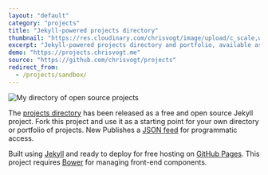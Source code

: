 ```yaml
---
layout: "default"
category: "projects"
title: "Jekyll-powered projects directory"
thumbnail: "https://res.cloudinary.com/chrisvogt/image/upload/c_scale,w_76/v1435401303/chrisvogt-me/thumb/projects.png"
excerpt: "Jekyll-powered projects directory and portfolio, available as an open source project on GitHub."
demo: "https://projects.chrisvogt.me"
source: "https://github.com/chrisvogt/projects"
redirect_from:
  - /projects/sandbox/
---
```


<div class="col-xs-12 col-md-4 pull-right">
  <img src="https://cdn.rawgit.com/chrisvogt/projects/develop/screenshot.jpg" class="img img-thumbnail img-responsive" alt="My directory of open source projects">
</div>

The [projects directory](https://projects.chrisvogt.me) has been released as a free and open source Jekyll project. Fork this project and use it as a starting point for your own directory or portfolio of projects. <label class="label label-info">New</label> Publishes a [JSON feed](https://projects.chrisvogt.me/api/1.0/all.json) for programmatic access.

Built using <a href="https://jekyllrb.com/" title="Jekyll">Jekyll</a> and ready to deploy for free hosting on <a href="https://pages.github.com/" title="GitHub Pages">GitHub Pages</a>. This project requires <a href="https://bower.io/" title="Bower">Bower</a> for managing front-end components.
